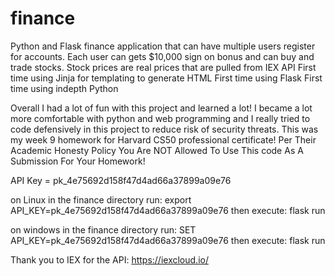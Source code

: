 # finance
Python and Flask finance application that can have multiple users register for accounts. Each user can gets $10,000 sign on bonus and can buy and trade stocks. 
Stock prices are real prices that are pulled from IEX API
First time using Jinja for templating to generate HTML
First time using Flask
First time using indepth Python

Overall I had a lot of fun with this project and learned a lot! 
I became a lot more comfortable with python and web programming and I really tried to code defensively in this project to reduce risk of security threats.
This was my week 9 homework for Harvard CS50 professional certificate!
Per Their Academic Honesty Policy You Are NOT Allowed To Use This code As A Submission For Your Homework!

API Key = pk_4e75692d158f47d4ad66a37899a09e76

on Linux in the finance directory run: export API_KEY=pk_4e75692d158f47d4ad66a37899a09e76
  then execute: flask run

on windows in the finance directory run: SET API_KEY=pk_4e75692d158f47d4ad66a37899a09e76
  then execute: flask run
  
Thank you to IEX for the API: https://iexcloud.io/
